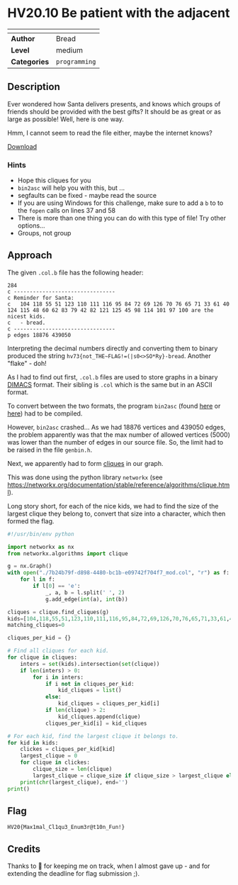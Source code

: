 # HV20.10 Be patient with the adjacent

| <!-- --> | <!-- --> |
| --- | --- |
| **Author**     | Bread |
| **Level**      | medium |
| **Categories** | `programming` |


## Description

Ever wondered how Santa delivers presents, and knows which groups of friends should be provided with the best gifts? It should be as great or as large as possible! Well, here is one way.

Hmm, I cannot seem to read the file either, maybe the internet knows?

[Download](./7b24b79f-d898-4480-bc1b-e09742f704f7.col.b)

### Hints
- Hope this cliques for you
- `bin2asc` will help you with this, but ...
- segfaults can be fixed - maybe read the source
- If you are using Windows for this challenge, make sure to add a `b` to to the `fopen` calls on lines 37 and 58
- There is more than one thing you can do with this type of file! Try other options...
- Groups, not group

## Approach

The given `.col.b` file has the following header:
```
284
c -------------------------------- 
c Reminder for Santa:
c   104 118 55 51 123 110 111 116 95 84 72 69 126 70 76 65 71 33 61 40 124 115 48 60 62 83 79 42 82 121 125 45 98 114 101 97 100 are the nicest kids.
c   - bread.
c -------------------------------- 
p edges 18876 439050
```

Interpreting the decimal numbers directly and converting them to binary produced the string `hv73{not_THE~FLAG!=(|s0<>SO*Ry}-bread`. Another "flake" - doh!

As I had to find out first, `.col.b` files are used to store graphs in a binary [DIMACS](http://prolland.free.fr/works/research/dsat/dimacs.html) format. Their sibling is `.col` which is the same but in an ASCII format.

To convert between the two formats, the program `bin2asc` (found [here](https://mat.gsia.cmu.edu/COLOR/format/binformat.shar) or [here](http://archive.dimacs.rutgers.edu/pub/challenge/graph/translators/binformat/NotANSI/)) had to be compiled.

However, `bin2asc` crashed... As we had 18876 vertices and 439050 edges, the problem apparently was that the max number of allowed vertices (5000) was lower than the number of edges in our source file. So, the limit had to be raised in the file `genbin.h`.

Next, we apparently had to form [cliques](https://en.wikipedia.org/wiki/Clique_(graph_theory)) in our graph.

This was done using the python library `networkx` (see https://networkx.org/documentation/stable/reference/algorithms/clique.html).

Long story short, for each of the nice kids, we had to find the size of the largest clique they belong to, convert that size into a character, which then formed the flag.

```python
#!/usr/bin/env python

import networkx as nx
from networkx.algorithms import clique

g = nx.Graph()
with open("./7b24b79f-d898-4480-bc1b-e09742f704f7_mod.col", "r") as f:
    for l in f:
        if l[0] == 'e':
            _, a, b = l.split(' ', 2)
            g.add_edge(int(a), int(b))

cliques = clique.find_cliques(g)
kids=[104,118,55,51,123,110,111,116,95,84,72,69,126,70,76,65,71,33,61,40,124,115,48,60,62,83,79,42,82,121,125,45,98,114,101,97,100]
matching_cliques=0

cliques_per_kid = {}

# Find all cliques for each kid.
for clique in cliques:
    inters = set(kids).intersection(set(clique))
    if len(inters) > 0:
        for i in inters:
            if i not in cliques_per_kid:
                kid_cliques = list()
            else:
                kid_cliques = cliques_per_kid[i]
            if len(clique) > 2:
                kid_cliques.append(clique)
            cliques_per_kid[i] = kid_cliques

# For each kid, find the largest clique it belongs to.
for kid in kids:
    clickes = cliques_per_kid[kid]
    largest_clique = 0
    for clique in clickes:
        clique_size = len(clique)
        largest_clique = clique_size if clique_size > largest_clique else largest_clique
    print(chr(largest_clique), end='')
print()
```

## Flag
`HV20{Max1mal_Cl1qu3_Enum3r@t10n_Fun!}`

## Credits
Thanks to :bread: for keeping me on track, when I almost gave up - and for extending the deadline for flag submission ;).
